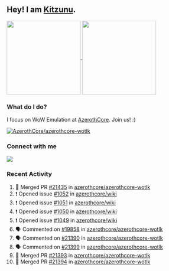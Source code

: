 ## Hey! I am [Kitzunu](https://Github.com/Kitzunu).

<!--
[![Kitzunu's Github stats](https://github-readme-stats.vercel.app/api?username=kitzunu&theme=github_dark&show_icons=true&number_format=long)](https://github.com/Kitzunu)

[![Kitzunu's Language stats](https://github-readme-stats.vercel.app/api/top-langs/?username=Kitzunu&layout=donut&theme=github_dark)](https://github.com/Kitzunu)
-->

<a href="https://github.com/Kitzunu">
  <img height=200 align="center" src="https://github-readme-stats.vercel.app/api?username=kitzunu&theme=github_dark&show_icons=true&number_format=long" />
</a>
<a href="https://github.com/Kitzunu">
  <img height=200 align="center" src="https://github-readme-stats.vercel.app/api/top-langs/?username=Kitzunu&layout=donut&theme=github_dark" />
</a>

### What do I do?

I focus on WoW Emulation at [AzerothCore](https://github.com/AzerothCore). Join us! :)

[![AzerothCore/azerothcore-wotlk](https://github-readme-stats.vercel.app/api/pin/?username=AzerothCore&repo=azerothcore-wotlk&theme=github_dark&show_owner=true)](https://github.com/azerothcore/azerothcore-wotlk)

### Connect with me
[![](https://img.shields.io/badge/AzerothCore%20Discord-Connect%20with%20me!-green)](https://discord.com/invite/gkt4y2x)

### Recent Activity

<!--START_SECTION:activity-->
1. 🎉 Merged PR [#21435](https://github.com/azerothcore/azerothcore-wotlk/pull/21435) in [azerothcore/azerothcore-wotlk](https://github.com/azerothcore/azerothcore-wotlk)
2. ❗ Opened issue [#1052](https://github.com/azerothcore/wiki/issues/1052) in [azerothcore/wiki](https://github.com/azerothcore/wiki)
3. ❗ Opened issue [#1051](https://github.com/azerothcore/wiki/issues/1051) in [azerothcore/wiki](https://github.com/azerothcore/wiki)
4. ❗ Opened issue [#1050](https://github.com/azerothcore/wiki/issues/1050) in [azerothcore/wiki](https://github.com/azerothcore/wiki)
5. ❗ Opened issue [#1049](https://github.com/azerothcore/wiki/issues/1049) in [azerothcore/wiki](https://github.com/azerothcore/wiki)
6. 🗣 Commented on [#19858](https://github.com/azerothcore/azerothcore-wotlk/pull/19858#issuecomment-2651800081) in [azerothcore/azerothcore-wotlk](https://github.com/azerothcore/azerothcore-wotlk)
7. 🗣 Commented on [#21390](https://github.com/azerothcore/azerothcore-wotlk/issues/21390#issuecomment-2651355337) in [azerothcore/azerothcore-wotlk](https://github.com/azerothcore/azerothcore-wotlk)
8. 🗣 Commented on [#21399](https://github.com/azerothcore/azerothcore-wotlk/issues/21399#issuecomment-2651334616) in [azerothcore/azerothcore-wotlk](https://github.com/azerothcore/azerothcore-wotlk)
9. 🎉 Merged PR [#21393](https://github.com/azerothcore/azerothcore-wotlk/pull/21393) in [azerothcore/azerothcore-wotlk](https://github.com/azerothcore/azerothcore-wotlk)
10. 🎉 Merged PR [#21394](https://github.com/azerothcore/azerothcore-wotlk/pull/21394) in [azerothcore/azerothcore-wotlk](https://github.com/azerothcore/azerothcore-wotlk)
<!--END_SECTION:activity-->
